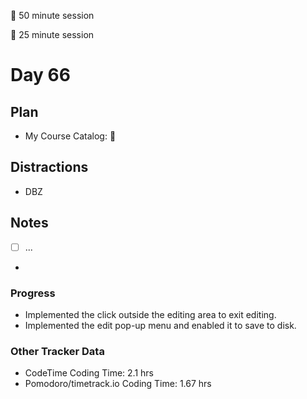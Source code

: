 🍒 50 minute session

🍅 25 minute session

# Day 66

## Plan

-   My Course Catalog: 🍒

## Distractions

-   DBZ

## Notes

-   [ ] ...

-

### Progress

-   Implemented the click outside the editing area to exit editing.
-   Implemented the edit pop-up menu and enabled it to save to disk.

### Other Tracker Data

-   CodeTime Coding Time: 2.1 hrs
-   Pomodoro/timetrack.io Coding Time: 1.67 hrs
